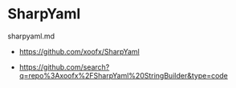 # SharpYaml

sharpyaml.md

*   https://github.com/xoofx/SharpYaml

*   https://github.com/search?q=repo%3Axoofx%2FSharpYaml%20StringBuilder&type=code
